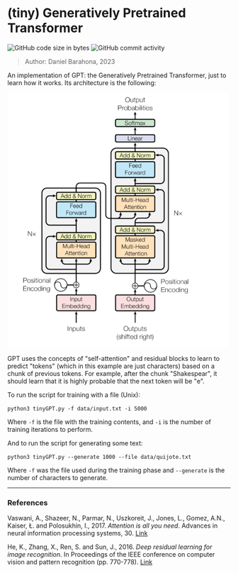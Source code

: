 # (tiny) Generatively Pretrained Transformer

![GitHub code size in bytes](https://img.shields.io/github/languages/code-size/danibt656/bigram_GPT?style=flat-square)
![GitHub commit activity](https://img.shields.io/github/commit-activity/y/danibt656/bigram_GPT?style=flat-square)

> Author: Daniel Barahona, 2023

An implementation of GPT: the Generatively Pretrained Transformer, just to learn how it works. Its architecture is the following:

<img src="transformer.png" alt="Transformer scheme" width="500"/>

GPT uses the concepts of "self-attention" and residual blocks to learn to predict "tokens" (which in this example are just characters) based on a chunk of previous tokens. For example, after the chunk "Shakespear", it should learn that it is highly probable that the next token will be "e".

To run the script for training with a file (Unix):

```
python3 tinyGPT.py -f data/input.txt -i 5000
```

Where `-f` is the file with the training contents, and `-i` is the number of training iterations to perform.

And to run the script for generating some text:

```
python3 tinyGPT.py --generate 1000 --file data/quijote.txt
```

Where `-f` was the file used during the training phase and `--generate` is the number of characters to generate.

***

### References

Vaswani, A., Shazeer, N., Parmar, N., Uszkoreit, J., Jones, L., Gomez, A.N., Kaiser, Ł. and Polosukhin, I., 2017. *Attention is all you need*. Advances in neural information processing systems, 30. <a href="https://arxiv.org/abs/1706.03762" target="_blank">Link</a>

He, K., Zhang, X., Ren, S. and Sun, J., 2016. *Deep residual learning for image recognition*. In Proceedings of the IEEE conference on computer vision and pattern recognition (pp. 770-778). <a href="https://arxiv.org/abs/1512.03385" target="_blank">Link</a>